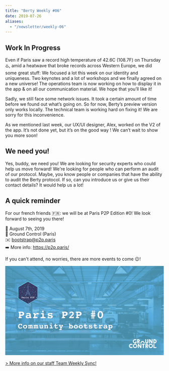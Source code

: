 ```yaml
---
title: "Berty Weekly #06"
date: 2019-07-26
aliases:
  - "/newsletter/weekly-06"
---
```


## Work In Progress


Even if Paris saw a record high temperature of 42.6C (108.7F) on Thursday ♨️, amid a heatwave that broke records across Western Europe, we did some great stuff: We focused a lot this week on our identity and uniqueness. Two keynotes and a lot of workshops and we finally agreed on a new universe! The operations team is now working on how to display it in the app & on all our communication material. We hope that you’ll like it!

Sadly, we still face some network issues. It took a certain amount of time before we found out what’s going on. So for now, Berty’s preview version only works locally. The technical team is working hard on fixing it! We are sorry for this inconvenience.

As we mentioned last week, our UX/UI designer, Alex, worked on the V2 of the app. It’s not done yet, but it’s on the good way ! We can’t wait to show you more soon!

## We need you!


Yes, buddy, we need you! We are looking for security experts who could help us move forward! We're looking for people who can perform an audit of our protocol. Maybe, you know people or companies that have the ability to audit the Berty protocol. If so, can you introduce us or give us their contact details? It would help us a lot!


## A quick reminder


For our french friends 🇫🇷: we will be at Paris P2P Edition #0! We look forward to seeing you there!

📅 August 7th, 2019 </br> 📍 Ground Control (Paris) </br> ✉️ bootstrap@p2p.paris </br> ➡️ More info: https://p2p.paris/ </br>

If you can't attend, no worries, there are more events to come 😉!

![](parisp2p1.png)

[> More info on our staff Team Weekly Sync!](https://github.com/berty/mgmt/blob/master/meeting-notes/2019/Q4/2019-10-04--staff-team-weekly-sync.md)
